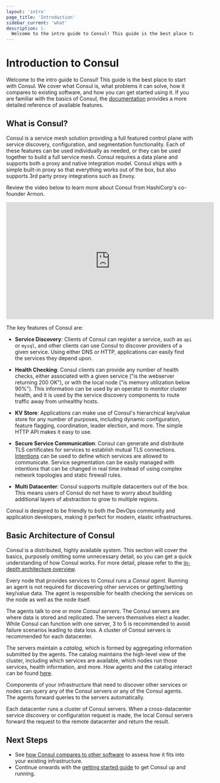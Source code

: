 ```yaml
---
layout: 'intro'
page_title: 'Introduction'
sidebar_current: 'what'
description: |-
  Welcome to the intro guide to Consul! This guide is the best place to start with Consul. We cover what Consul is, what problems it can solve, how it compares to existing software, and how you can get started using it. If you are familiar with the basics of Consul, the documentation provides a more detailed reference of available features.
---
```


# Introduction to Consul

Welcome to the intro guide to Consul! This guide is the best place to start
with Consul. We cover what Consul is, what problems it can solve, how it compares
to existing software, and how you can get started using it. If you are familiar
with the basics of Consul, the [documentation](/docs/index.html) provides a more
detailed reference of available features.

## What is Consul?

Consul is a service mesh solution providing a full featured control plane
with service discovery, configuration, and segmentation functionality. Each
of these features can be used individually as needed, or they can be used
together to build a full service mesh. Consul requires a data plane and
supports both a proxy and native integration model. Consul ships with a
simple built-in proxy so that everything works out of the box, but also
supports 3rd party proxy integrations such as Envoy.

Review the video below to learn more about Consul from HashiCorp's co-founder Armon.

<iframe src="https://www.youtube.com/embed/mxeMdl0KvBI" frameborder="0" allowfullscreen="true"  width="560" height="315" ></iframe>

The key features of Consul are:

- **Service Discovery**: Clients of Consul can register a service, such as
  `api` or `mysql`, and other clients can use Consul to discover providers
  of a given service. Using either DNS or HTTP, applications can easily find
  the services they depend upon.

- **Health Checking**: Consul clients can provide any number of health checks,
  either associated with a given service ("is the webserver returning 200 OK"), or
  with the local node ("is memory utilization below 90%"). This information can be
  used by an operator to monitor cluster health, and it is used by the service
  discovery components to route traffic away from unhealthy hosts.

- **KV Store**: Applications can make use of Consul's hierarchical key/value
  store for any number of purposes, including dynamic configuration, feature flagging,
  coordination, leader election, and more. The simple HTTP API makes it easy to use.

- **Secure Service Communication**: Consul can generate and distribute TLS
  certificates for services to establish mutual TLS connections.
  [Intentions](/docs/connect/intentions.html)
  can be used to define which services are allowed to communicate.
  Service segmentation can be easily managed with intentions that can
  be changed in real time instead of using complex network topologies
  and static firewall rules.

- **Multi Datacenter**: Consul supports multiple datacenters out of the box. This
  means users of Consul do not have to worry about building additional layers of
  abstraction to grow to multiple regions.

Consul is designed to be friendly to both the DevOps community and
application developers, making it perfect for modern, elastic infrastructures.

## Basic Architecture of Consul

Consul is a distributed, highly available system. This section will cover the
basics, purposely omitting some unnecessary detail, so you can get a quick
understanding of how Consul works. For more detail, please refer to the
[in-depth architecture overview](/docs/internals/architecture.html).

Every node that provides services to Consul runs a _Consul agent_. Running
an agent is not required for discovering other services or getting/setting
key/value data. The agent is responsible for health checking the services
on the node as well as the node itself.

The agents talk to one or more _Consul servers_. The Consul servers are
where data is stored and replicated. The servers themselves elect a leader.
While Consul can function with one server, 3 to 5 is recommended to avoid
failure scenarios leading to data loss. A cluster of Consul servers is recommended
for each datacenter.

The servers maintain a _catalog_, which is formed by aggregating information
submitted by the agents. The catalog maintains the high-level view of the cluster,
including which services are available, which nodes run those services, health
information, and more. How agents and the catalog interact can be found
[here](/docs/internals/anti-entropy.html#catalog).

Components of your infrastructure that need to discover other services
or nodes can query any of the Consul servers _or_ any of the Consul agents.
The agents forward queries to the servers automatically.

Each datacenter runs a cluster of Consul servers. When a cross-datacenter
service discovery or configuration request is made, the local Consul servers
forward the request to the remote datacenter and return the result.

## Next Steps

- See [how Consul compares to other software](/intro/vs/index.html) to assess how it fits into your
  existing infrastructure.
- Continue onwards with the [getting started guide](https://learn.hashicorp.com/consul/getting-started/install)
  to get Consul up and running.
